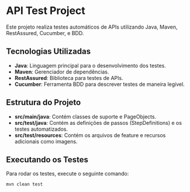 # API Test Project

Este projeto realiza testes automáticos de APIs utilizando Java, Maven, RestAssured, Cucumber, e BDD. 

## Tecnologias Utilizadas
- **Java**: Linguagem principal para o desenvolvimento dos testes.
- **Maven**: Gerenciador de dependências.
- **RestAssured**: Biblioteca para testes de APIs.
- **Cucumber**: Ferramenta BDD para descrever testes de maneira legível.

## Estrutura do Projeto
- **src/main/java**: Contém classes de suporte e PageObjects.
- **src/test/java**: Contém as definições de passos (StepDefinitions) e os testes automatizados.
- **src/test/resources**: Contém os arquivos de feature e recursos adicionais como imagens.

## Executando os Testes
Para rodar os testes, execute o seguinte comando:

```bash
mvn clean test
